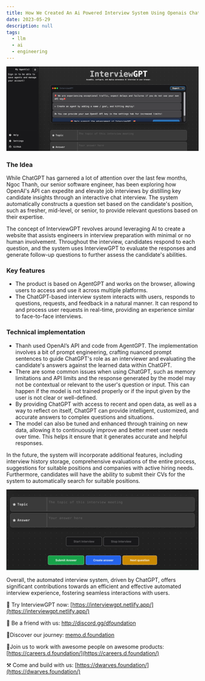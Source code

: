 ```yaml
---
title: How We Created An Ai Powered Interview System Using Openais Chatgpt
date: 2023-05-29
description: null
tags:
  - llm
  - ai
  - engineering
---
```


![](assets/how-we-created-an-ai-powered-interview-system-using-openais-chatgpt_7fbe880aa3a51713c213dc3db6043fc7_md5.webp)

### The Idea

While ChatGPT has garnered a lot of attention over the last few months, Ngoc Thanh, our senior software engineer, has been exploring how OpenAI's API can expedite and elevate job interviews by distilling key candidate insights through an interactive chat interview. The system automatically constructs a question set based on the candidate's position, such as fresher, mid-level, or senior, to provide relevant questions based on their expertise.

The concept of InterviewGPT revolves around leveraging AI to create a website that assists engineers in interview preparation with minimal or no human involvement. Throughout the interview, candidates respond to each question, and the system uses InterviewGPT to evaluate the responses and generate follow-up questions to further assess the candidate's abilities.

### **Key features**

* The product is based on AgentGPT and works on the browser, allowing users to access and use it across multiple platforms.
* The ChatGPT-based interview system interacts with users, responds to questions, requests, and feedback in a natural manner. It can respond to and process user requests in real-time, providing an experience similar to face-to-face interviews.

### **Technical implementation**

* Thanh used OpenAI’s API and code from AgentGPT. The implementation involves a bit of prompt engineering, crafting nuanced prompt sentences to guide ChatGPT's role as an interviewer and evaluating the candidate's answers against the learned data within ChatGPT.
* There are some common issues when using ChatGPT, such as memory limitations and API limits and the response generated by the model may not be contextual or relevant to the user's question or input. This can happen if the model is not trained properly or if the input given by the user is not clear or well-defined.
* By providing ChatGPT with access to recent and open data, as well as a way to reflect on itself, ChatGPT can provide intelligent, customized, and accurate answers to complex questions and situations.
* The model can also be tuned and enhanced through training on new data, allowing it to continuously improve and better meet user needs over time. This helps it ensure that it generates accurate and helpful responses.

In the future, the system will incorporate additional features, including interview history storage, comprehensive evaluations of the entire process, suggestions for suitable positions and companies with active hiring needs. Furthermore, candidates will have the ability to submit their CVs for the system to automatically search for suitable positions.

![](assets/how-we-created-an-ai-powered-interview-system-using-openais-chatgpt_8d4d17b65a040f22cd2482f841361f93_md5.webp)

Overall, the automated interview system, driven by ChatGPT, offers significant contributions towards an efficient and effective automated interview experience, fostering seamless interactions with users.

🚀 Try InterviewGPT now: [https://interviewgpt.netlify.app/](https://interviewgpt.netlify.app/)

📩 Be a friend with us: <http://discord.gg/dfoundation>

📍Discover our journey: [memo.d.foundation](http://memo.d.foundation/)

📍Join us to work with awesome people on awesome products: [https://careers.d.foundation/](https://careers.d.foundation/)

⚒️ Come and build with us: [https://dwarves.foundation/](https://dwarves.foundation/)

